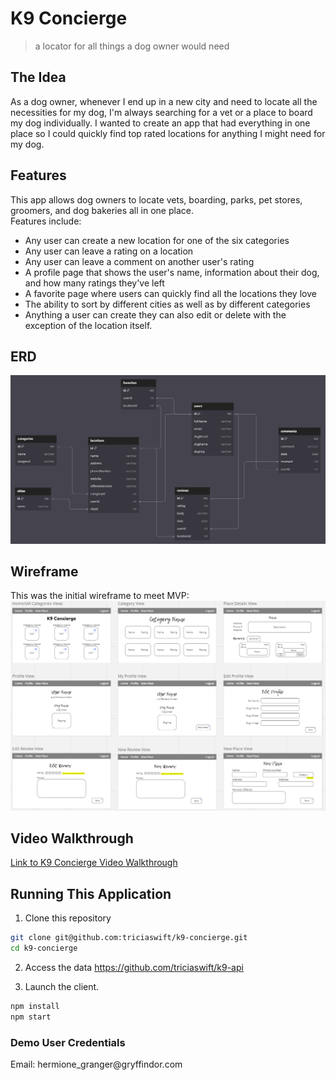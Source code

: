 # K9 Concierge

> a locator for all things a dog owner would need

## The Idea

As a dog owner, whenever I end up in a new city and need to locate all the necessities for my dog, I'm always searching for a vet or a place to board my dog individually. I wanted to create an app that had everything in one place so I could quickly find top rated locations for anything I might need for my dog.

## Features

This app allows dog owners to locate vets, boarding, parks, pet stores, groomers, and dog bakeries all in one place. <br />
Features include:

- Any user can create a new location for one of the six categories
- Any user can leave a rating on a location
- Any user can leave a comment on another user's rating
- A profile page that shows the user's name, information about their dog, and how many ratings they've left
- A favorite page where users can quickly find all the locations they love
- The ability to sort by different cities as well as by different categories
- Anything a user can create they can also edit or delete with the exception of the location itself.

## ERD

<img src="./src/assets/K9-Concierge-ERD.png">

## Wireframe

This was the initial wireframe to meet MVP: <br />
<img src="./src/assets/mvp-wireframe.png">

## Video Walkthrough 
[Link to K9 Concierge Video Walkthrough](https://www.loom.com/share/1ac2fc870af74d4e84134b653fb02c4e?sid=020ddee5-11f0-4911-9430-0f32371082fa)

## Running This Application

1. Clone this repository

```sh
git clone git@github.com:triciaswift/k9-concierge.git
cd k9-concierge
```

2. Access the data
   https://github.com/triciaswift/k9-api

3. Launch the client.

```sh
npm install
npm start
```

### Demo User Credentials

<p>
Email: hermione_granger@gryffindor.com <br />
</p>
